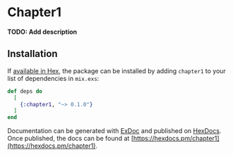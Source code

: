 # Chapter1

**TODO: Add description**

## Installation

If [available in Hex](https://hex.pm/docs/publish), the package can be installed
by adding `chapter1` to your list of dependencies in `mix.exs`:

```elixir
def deps do
  [
    {:chapter1, "~> 0.1.0"}
  ]
end
```

Documentation can be generated with [ExDoc](https://github.com/elixir-lang/ex_doc)
and published on [HexDocs](https://hexdocs.pm). Once published, the docs can
be found at [https://hexdocs.pm/chapter1](https://hexdocs.pm/chapter1).

